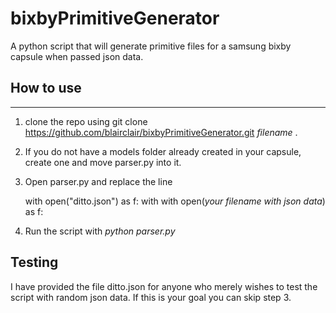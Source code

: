 # bixbyPrimitiveGenerator
A python script that will generate primitive files for a samsung bixby capsule when passed json data.

How to use
----------------
----------------
1. clone the repo using git clone https://github.com/blairclair/bixbyPrimitiveGenerator.git *filename* .
2. If you do not have a models folder already created in your capsule, create one and move parser.py into it.
3. Open parser.py and replace the line 

    with open("ditto.json") as f:
with 
    with open(*your filename with json data*) as f:
    
4. Run the script with *python parser.py*

Testing
--------
I have provided the file ditto.json for anyone who merely wishes to test the script with random json data. If this is your goal you can skip step 3.
